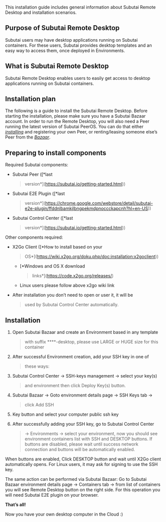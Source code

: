 This installation guide includes general information about Subutai
Remote Desktop and installation scenarios.

Purpose of Subutai Remote Desktop
---------------------------------

Subutai users may have desktop applications running on Subutai
containers. For these users, Subutai provides desktop templates and an
easy way to access them, once deployed in Environments.

What is Subutai Remote Desktop
------------------------------

Subutai Remote Desktop enables users to easily get access to desktop
applications running on Subutai containers.

Installation plan
-----------------

The following is a guide to install the Subutai Remote Desktop. Before
starting the installation, please make sure you have a Subutai Bazaar
account. In order to run the Remote Desktop, you will also need a Peer
running the latest version of Subutai PeerOS. You can do that either
[*installing*](https://subutai.io/getting-started.html) and registering
your own Peer, or renting/leasing someone else’s Peer from the
[*Bazaar*](https://bazaar.subutai.io).

Preparing to install components
-------------------------------

Required Subutai components:

-   Subutai Peer ([*last
    > version*](https://subutai.io/getting-started.html))

-   Subutai E2E Plugin ([*last
    > version*](https://chrome.google.com/webstore/detail/subutai-e2e-plugin/ffddnlbamkjlbngpekmdpnoccckapcnh?hl=en-US))

-   Subutai Control Center ([*last
    > version*](https://subutai.io/getting-started.html))

Other components required:

-   X2Go Client ([*How to install based on your
    > OS*](https://wiki.x2go.org/doku.php/doc:installation:x2goclient))

    -   [*Windows and OS X download
        > links*](https://code.x2go.org/releases/)

    -   Linux users please follow above x2go wiki link

-   After installation you don’t need to open or user it, it will be
    > used by Subutai Control Center automatically.

Installation
------------

1.  Open Subutai Bazaar and create an Environment based in any template
    > with suffix \*\*\*\*-desktop, please use LARGE or HUGE size for
    > this container

2.  After successful Environment creation, add your SSH key in one of
    > these ways:

3.  Subutai Control Center → SSH-keys management → select your key(s)
    > and environment then click Deploy Key(s) button.

4.  Subutai Bazaar → Goto environment details page → SSH Keys tab →
    > click Add SSH

5.  Key button and select your computer public ssh key

6.  After successfully adding your SSH key, go to Subutai Control Center
    > → Environments → select your environment, now you should see
    > environment containers list with SSH and DESKTOP buttons. If
    > buttons are disabled, please wait until success network connection
    > and buttons will be automatically enabled.

When buttons are enabled, Click DESKTOP button and wait until X2Go
client automatically opens. For Linux users, it may ask for signing to
use the SSH key.

The same action can be performed via Subutai Bazaar: Go to Subutai
Bazaar environment details page → Containers tab → from list of
containers you will see Remote Desktop button on the right side. For
this operation you will need Subutai E2E plugin on your browser.

**That’s all!**

Now you have your own desktop computer in the Cloud :)
